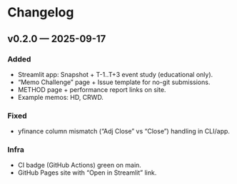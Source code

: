 # Changelog

## v0.2.0 — 2025-09-17
### Added
- Streamlit app: Snapshot + T-1..T+3 event study (educational only).
- “Memo Challenge” page + Issue template for no-git submissions.
- METHOD page + performance report links on site.
- Example memos: HD, CRWD.

### Fixed
- yfinance column mismatch (“Adj Close” vs “Close”) handling in CLI/app.

### Infra
- CI badge (GitHub Actions) green on main.
- GitHub Pages site with “Open in Streamlit” link.
